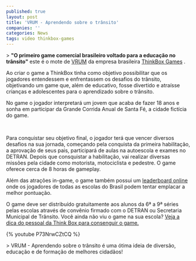 ```yaml
---
published: true
layout: post
title: 'VRUM - Aprendendo sobre o trânsito'
companies: ''
categories: News
tags: video thinkbox-games
---
```

 
<p class="p1">> <strong>"O primeiro game comercial brasileiro voltado para a educação no trânsito"</strong> este é o mote de <a href="http://www.jogovrum.com.br/" target="_blank">VRUM</a>
 da empresa brasileira <a href="http://www.thinkboxgames.com/pt-br" target="_blank">ThinkBox Games</a>
.


<p class="p1">Ao criar o game a ThinkBox tinha como objetivo possibilitar que os jogadores entendessem e enfrentassem os desafios do trânsito, objetivando um game que, além de educativo, fosse divertido e atraísse crianças e adolescentes para o aprendizado sobre o trânsito.
<p class="p1"> 
<p class="p1">No game o jogador interpretará um jovem que acaba de fazer 18 anos e sonha em participar da Grande Corrida Anual de Santa Fé, a cidade fictícia do game. 
<p class="p1"> 

<br />
<p class="p3"><span class="s1">Para conquistar seu objetivo final, o jogador terá que vencer diversos desafios na sua jornada, começando pela conquista da primeira habilitação, a aprovação de seus pais, participará </span>de aulas na autoescola e exames no DETRAN. Depois que consquistar a habilitação, vai realizar diversas missões pela cidade como motorista, motociclista e pedestre. O game oferece cerca de 8 horas de gameplay.
<p class="p4"> 

<p class="p4"> 
<p class="p5">Além das atrações in-game, o game também possui um <a href="http://www.jogovrum.com.br/?q=ranking" target="_blank">leaderboard online</a>
 onde os jogadores de todas as escolas do Brasil podem tentar emplacar a melhor pontuação.
<p class="p4"> 
<p class="p5">O game deve ser distribuído gratuitamente aos alunos da 6&#170; a 9&#170; séries pelas escolas através de convênio firmado com o DETRAN ou Secretaria Municipal de Trânsito. Você ainda não viu o game na sua escola?  <a href="http://www.jogovrum.com.br/?q=node/141" target="_blank">Veja a dica do pessoal da Think Box para consenguir o game.</a>

<p class="p4"> 
{% youtube P73NrwCZtCQ %}
<p class="p4"> 
<p class="p5">> VRUM - Aprendendo sobre o trânsito é uma ótima ideia de diversão, educação e de formação de melhores cidadãos!
 
